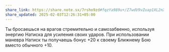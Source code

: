 ```yaml
---
share_link: https://share.note.sx/7rsho9zd#fqzYa989u+/Z7wdV9vZuap1XL2nXIOcDw535u2wDC6s
share_updated: 2025-02-03T12:26:31+05:00
---
```

Ты бросаешься на врагов стремительно и самозабвенно, используя энергию Натиска для усиления своих ударов. При использовании маневра Натиск ты получаешь бонус +20 к своему Ближнему Бою вместо обычного +10.